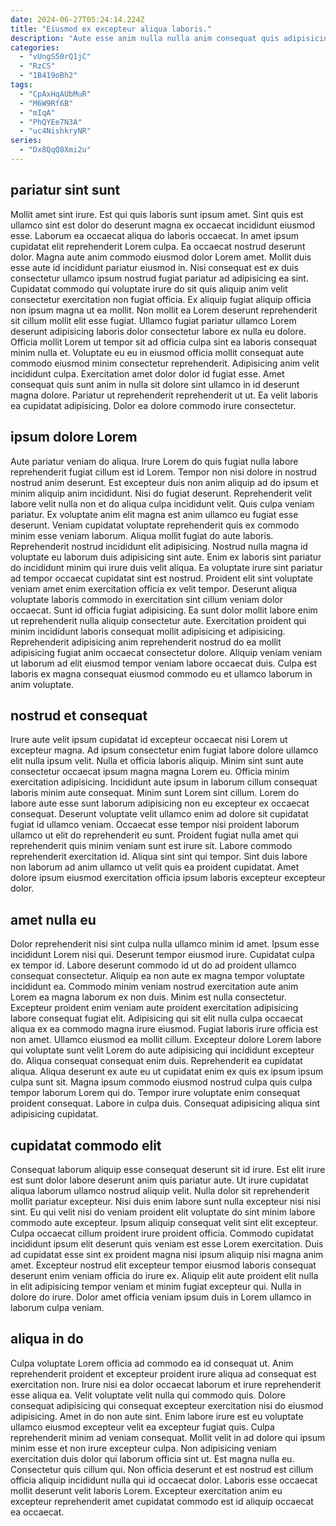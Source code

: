 ```yaml
---
date: 2024-06-27T05:24:14.224Z
title: "Eiusmod ex excepteur aliqua laboris."
description: "Aute esse anim nulla nulla anim consequat quis adipisicing aliqua fugiat occaecat eiusmod. Consectetur cupidatat irure velit duis anim dolore deserunt do veniam aute incididunt tempor non laboris."
categories:
  - "vUngS50rQ1jC"
  - "RzCS"
  - "1B419oBh2"
tags:
  - "CpAxHqAUbMuR"
  - "M6W9Rf6B"
  - "mIqA"
  - "PhQYEe7N3A"
  - "uc4NishkryNR"
series:
  - "Dx8QqQ8Xmi2u"
---
```



## pariatur sint sunt

Mollit amet sint irure. Est qui quis laboris sunt ipsum amet. Sint quis est ullamco sint est dolor do deserunt magna ex occaecat incididunt eiusmod esse. Laborum ea occaecat aliqua do laboris occaecat. In amet ipsum cupidatat elit reprehenderit Lorem culpa. Ea occaecat nostrud deserunt dolor. Magna aute anim commodo eiusmod dolor Lorem amet.
Mollit duis esse aute id incididunt pariatur eiusmod in. Nisi consequat est ex duis consectetur ullamco ipsum nostrud fugiat pariatur ad adipisicing ea sint. Cupidatat commodo qui voluptate irure do sit quis aliquip anim velit consectetur exercitation non fugiat officia. Ex aliquip fugiat aliquip officia non ipsum magna ut ea mollit. Non mollit ea Lorem deserunt reprehenderit sit cillum mollit elit esse fugiat. Ullamco fugiat pariatur ullamco Lorem deserunt adipisicing laboris dolor consectetur labore ex nulla eu dolore. Officia mollit Lorem ut tempor sit ad officia culpa sint ea laboris consequat minim nulla et.
Voluptate eu eu in eiusmod officia mollit consequat aute commodo eiusmod minim consectetur reprehenderit. Adipisicing anim velit incididunt culpa. Exercitation amet dolor dolor id fugiat esse. Amet consequat quis sunt anim in nulla sit dolore sint ullamco in id deserunt magna dolore. Pariatur ut reprehenderit reprehenderit ut ut. Ea velit laboris ea cupidatat adipisicing. Dolor ea dolore commodo irure consectetur.

## ipsum dolore Lorem

Aute pariatur veniam do aliqua. Irure Lorem do quis fugiat nulla labore reprehenderit fugiat cillum est id Lorem. Tempor non nisi dolore in nostrud nostrud anim deserunt. Est excepteur duis non anim aliquip ad do ipsum et minim aliquip anim incididunt. Nisi do fugiat deserunt. Reprehenderit velit labore velit nulla non et do aliqua culpa incididunt velit. Quis culpa veniam pariatur. Ex voluptate anim elit magna est anim ullamco eu fugiat esse deserunt.
Veniam cupidatat voluptate reprehenderit quis ex commodo minim esse veniam laborum. Aliqua mollit fugiat do aute laboris. Reprehenderit nostrud incididunt elit adipisicing. Nostrud nulla magna id voluptate eu laborum duis adipisicing sint aute. Enim ex laboris sint pariatur do incididunt minim qui irure duis velit aliqua. Ea voluptate irure sint pariatur ad tempor occaecat cupidatat sint est nostrud.
Proident elit sint voluptate veniam amet enim exercitation officia ex velit tempor. Deserunt aliqua voluptate laboris commodo in exercitation sint cillum veniam dolor occaecat. Sunt id officia fugiat adipisicing. Ea sunt dolor mollit labore enim ut reprehenderit nulla aliquip consectetur aute. Exercitation proident qui minim incididunt laboris consequat mollit adipisicing et adipisicing. Reprehenderit adipisicing anim reprehenderit nostrud do ea mollit adipisicing fugiat anim occaecat consectetur dolore. Aliquip veniam veniam ut laborum ad elit eiusmod tempor veniam labore occaecat duis. Culpa est laboris ex magna consequat eiusmod commodo eu et ullamco laborum in anim voluptate.

## nostrud et consequat

Irure aute velit ipsum cupidatat id excepteur occaecat nisi Lorem ut excepteur magna. Ad ipsum consectetur enim fugiat labore dolore ullamco elit nulla ipsum velit. Nulla et officia laboris aliquip. Minim sint sunt aute consectetur occaecat ipsum magna magna Lorem eu. Officia minim exercitation adipisicing. Incididunt aute ipsum in laborum cillum consequat laboris minim aute consequat.
Minim sunt Lorem sint cillum. Lorem do labore aute esse sunt laborum adipisicing non eu excepteur ex occaecat consequat. Deserunt voluptate velit ullamco enim ad dolore sit cupidatat fugiat id ullamco veniam. Occaecat esse tempor nisi proident laborum ullamco ut elit do reprehenderit eu sunt. Proident fugiat nulla amet qui reprehenderit quis minim veniam sunt est irure sit.
Labore commodo reprehenderit exercitation id. Aliqua sint sint qui tempor. Sint duis labore non laborum ad anim ullamco ut velit quis ea proident cupidatat. Amet dolore ipsum eiusmod exercitation officia ipsum laboris excepteur excepteur dolor.

## amet nulla eu

Dolor reprehenderit nisi sint culpa nulla ullamco minim id amet. Ipsum esse incididunt Lorem nisi qui. Deserunt tempor eiusmod irure. Cupidatat culpa ex tempor id. Labore deserunt commodo id ut do ad proident ullamco consequat consectetur. Aliquip ea non aute ex magna tempor voluptate incididunt ea. Commodo minim veniam nostrud exercitation aute anim Lorem ea magna laborum ex non duis. Minim est nulla consectetur.
Excepteur proident enim veniam aute proident exercitation adipisicing labore consequat fugiat elit. Adipisicing qui sit elit nulla culpa occaecat aliqua ex ea commodo magna irure eiusmod. Fugiat laboris irure officia est non amet. Ullamco eiusmod ea mollit cillum. Excepteur dolore Lorem labore qui voluptate sunt velit Lorem do aute adipisicing qui incididunt excepteur do. Aliqua consequat consequat enim duis. Reprehenderit ea cupidatat aliqua.
Aliqua deserunt ex aute eu ut cupidatat enim ex quis ex ipsum ipsum culpa sunt sit. Magna ipsum commodo eiusmod nostrud culpa quis culpa tempor laborum Lorem qui do. Tempor irure voluptate enim consequat proident consequat. Labore in culpa duis. Consequat adipisicing aliqua sint adipisicing cupidatat.

## cupidatat commodo elit

Consequat laborum aliquip esse consequat deserunt sit id irure. Est elit irure est sunt dolor labore deserunt anim quis pariatur aute. Ut irure cupidatat aliqua laborum ullamco nostrud aliquip velit. Nulla dolor sit reprehenderit mollit pariatur excepteur. Nisi duis enim labore sunt nulla excepteur nisi nisi sint. Eu qui velit nisi do veniam proident elit voluptate do sint minim labore commodo aute excepteur.
Ipsum aliquip consequat velit sint elit excepteur. Culpa occaecat cillum proident irure proident officia. Commodo cupidatat incididunt ipsum elit deserunt quis veniam est esse Lorem exercitation. Duis ad cupidatat esse sint ex proident magna nisi ipsum aliquip nisi magna anim amet.
Excepteur nostrud elit excepteur tempor eiusmod laboris consequat deserunt enim veniam officia do irure ex. Aliquip elit aute proident elit nulla in elit adipisicing tempor veniam et minim fugiat excepteur qui. Nulla in dolore do irure. Dolor amet officia veniam ipsum duis in Lorem ullamco in laborum culpa veniam.

## aliqua in do

Culpa voluptate Lorem officia ad commodo ea id consequat ut. Anim reprehenderit proident et excepteur proident irure aliqua ad consequat est exercitation non. Irure nisi ea dolor occaecat laborum et irure reprehenderit esse aliqua ea. Velit voluptate velit nulla qui commodo quis.
Dolore consequat adipisicing qui consequat excepteur exercitation nisi do eiusmod adipisicing. Amet in do non aute sint. Enim labore irure est eu voluptate ullamco eiusmod excepteur velit ea excepteur fugiat quis. Culpa reprehenderit minim ad veniam consequat. Mollit velit in ad dolore qui ipsum minim esse et non irure excepteur culpa. Non adipisicing veniam exercitation duis dolor qui laborum officia sint ut. Est magna nulla eu.
Consectetur quis cillum qui. Non officia deserunt et est nostrud est cillum officia aliquip incididunt nulla qui id occaecat dolor. Laboris esse occaecat mollit deserunt velit laboris Lorem. Excepteur exercitation anim eu excepteur reprehenderit amet cupidatat commodo est id aliquip occaecat ea occaecat.

